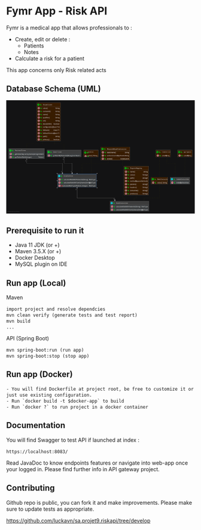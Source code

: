 # Fymr App - Risk API

Fymr is a medical app that allows professionals to : 
- Create, edit or delete :
    - Patients
    - Notes
- Calculate a risk for a patient
    
This app concerns only Risk related acts

## Database Schema (UML)

![](RiskAPI.png)

## Prerequisite to run it

- Java 11 JDK (or +)
- Maven 3.5.X (or +)
- Docker Desktop
- MySQL plugin on IDE

## Run app (Local)

Maven
```
import project and resolve dependcies
mvn clean verify (generate tests and test report)
mvn build
...
```

API (Spring Boot)
```
mvn spring-boot:run (run app)
mvn spring-boot:stop (stop app)
```

## Run app (Docker)

```
- You will find Dockerfile at project root, be free to customize it or just use existing configuration.
- Run `docker build -t $docker-app` to build
- Run `docker ?` to run project in a docker container
```

## Documentation
You will find Swagger to test API if launched at index :
```
https://localhost:8083/
```

Read JavaDoc to know endpoints features or navigate into web-app once your logged in. 
Please find further info in API gateway project.

## Contributing
Github repo is public, you can fork it and make improvements.
Please make sure to update tests as appropriate.

https://github.com/luckavn/sa.projet9.riskapi/tree/develop
